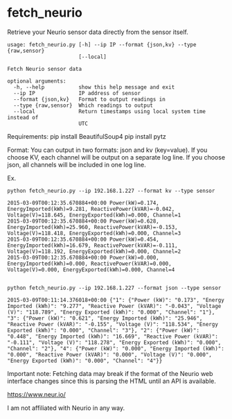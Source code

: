 fetch_neurio
============

Retrieve your Neurio sensor data directly from the sensor itself.

    usage: fetch_neurio.py [-h] --ip IP --format {json,kv} --type {raw,sensor}
                           [--local]

    Fetch Neurio sensor data

    optional arguments:
      -h, --help           show this help message and exit
      --ip IP              IP address of sensor
      --format {json,kv}   Format to output readings in
      --type {raw,sensor}  Which readings to output
      --local              Return timestamps using local system time instead of
                           UTC

Requirements:
    pip install BeautifulSoup4
    pip install pytz


Format:
You can output in two formats: json and kv (key=value). If you choose KV,
each channel will be output on a separate log line. If you choose json, all
channels will be included in one log line.

Ex.

    python fetch_neurio.py --ip 192.168.1.227 --format kv --type sensor

    2015-03-09T00:12:35.670884+00:00 Power(kW)=0.174, EnergyImported(kWh)=9.281, ReactivePower(kVAR)=-0.042, Voltage(V)=118.645, EnergyExported(kWh)=0.000, Channel=1
    2015-03-09T00:12:35.670884+00:00 Power(kW)=0.628, EnergyImported(kWh)=25.960, ReactivePower(kVAR)=-0.153, Voltage(V)=118.418, EnergyExported(kWh)=0.000, Channel=3
    2015-03-09T00:12:35.670884+00:00 Power(kW)=0.454, EnergyImported(kWh)=16.679, ReactivePower(kVAR)=-0.111, Voltage(V)=118.192, EnergyExported(kWh)=0.000, Channel=2
    2015-03-09T00:12:35.670884+00:00 Power(kW)=0.000, EnergyImported(kWh)=0.000, ReactivePower(kVAR)=0.000, Voltage(V)=0.000, EnergyExported(kWh)=0.000, Channel=4


    python fetch_neurio.py --ip 192.168.1.227 --format json --type sensor

    2015-03-09T00:11:14.376018+00:00 {"1": {"Power (kW)": "0.173", "Energy Imported (kWh)": "9.277", "Reactive Power (kVAR)": "-0.043", "Voltage (V)": "118.789", "Energy Exported (kWh)": "0.000", "Channel": "1"}, "3": {"Power (kW)": "0.621", "Energy Imported (kWh)": "25.946", "Reactive Power (kVAR)": "-0.155", "Voltage (V)": "118.534", "Energy Exported (kWh)": "0.000", "Channel": "3"}, "2": {"Power (kW)": "0.448", "Energy Imported (kWh)": "16.669", "Reactive Power (kVAR)": "-0.111", "Voltage (V)": "118.278", "Energy Exported (kWh)": "0.000", "Channel": "2"}, "4": {"Power (kW)": "0.000", "Energy Imported (kWh)": "0.000", "Reactive Power (kVAR)": "0.000", "Voltage (V)": "0.000", "Energy Exported (kWh)": "0.000", "Channel": "4"}}


Important note: Fetching data may break if the format of the Neurio web
interface changes since this is parsing the HTML until an API is available.

https://www.neur.io/

I am not affiliated with Neurio in any way.
